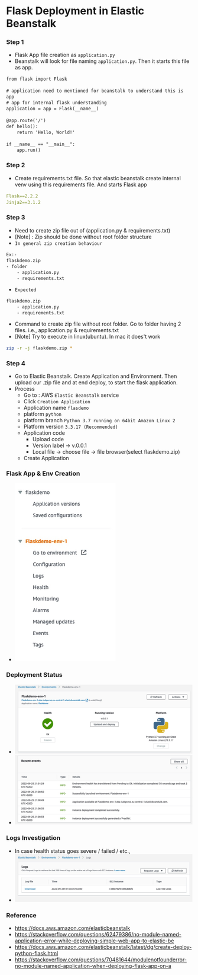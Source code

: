# Flask Deployment in Elastic Beanstalk

### Step 1
- Flask App file creation as `application.py`
- Beanstalk will look for file naming `application.py`. Then it starts this file as app.
```
from flask import Flask

# application need to mentioned for beanstalk to understand this is app
# app for internal flask understanding
application = app = Flask(__name__)

@app.route('/')
def hello():
    return 'Hello, World!'

if __name__ == "__main__":
    app.run()
```

### Step 2
- Create requirements.txt file. So that elastic beanstalk create internal venv using this requirements file. And starts Flask app
```yaml
Flask==2.2.2
Jinja2==3.1.2
```

### Step 3
- Need to create zip file out of (application.py & requirements.txt)
- [Note] : Zip should be done without root folder structure
- `In general zip creation behaviour`
```text
Ex:-
flaskdemo.zip
- folder
    - application.py
    - requirements.txt
```
- `Expected`
```text
flaskdemo.zip
    - application.py
    - requirements.txt
```
- Command to create zip file without root folder. Go to folder having 2 files. i.e., application.py & requirements.txt
- [Note] Try to execute in linux(ubuntu). In mac it does't work
```bash
zip -r -j flaskdemo.zip *
```

### Step 4 
- Go to Elastic Beanstalk. Create Application and Environment. Then upload our .zip file and at end deploy, to start the flask application.
- Process
    - Go to : AWS `Elastic Beanstalk` service
    - Click `Creation Application`
    - Application name `flasdemo`
    - platform `python`
    - platform branch `Python 3.7 running on 64bit Amazon Linux 2`
    - Platform version `3.3.17 (Recommended)`
    - Application code
        - Upload code
        - Version label -> v.0.0.1
        - Local file -> choose file -> file browser(select flaskdemo.zip)
    - Create Application

### Flask App & Env Creation
- ![](ReadmeImages/FlaskAppEnv.jpg) 

### Deployment Status
- ![](ReadmeImages/FlaskAppDeployStatus.jpg) 
- ![](ReadmeImages/FlaskAppDeployLogs.jpg) 

### Logs Investigation 
- In case health status goes severe / failed / etc.,
- ![](ReadmeImages/ElasticBeanstalkLogs.jpg)


### Reference
- https://docs.aws.amazon.com/elasticbeanstalk
- https://stackoverflow.com/questions/62479386/no-module-named-application-error-while-deploying-simple-web-app-to-elastic-be
- https://docs.aws.amazon.com/elasticbeanstalk/latest/dg/create-deploy-python-flask.html
- https://stackoverflow.com/questions/70481644/modulenotfounderror-no-module-named-application-when-deploying-flask-app-on-a